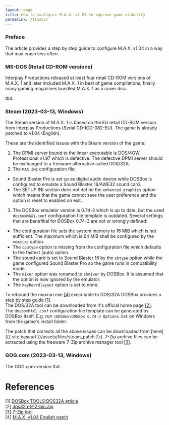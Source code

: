 ```yaml
---
layout: page
title: How to configure M.A.X. v1.04 to improve game stability
permalink: /fixdos/
---
```


### Preface

The article provides a step by step guide to configure M.A.X. v1.04 in a way that may crash less often.

### MS-DOS (Retail CD-ROM versions)

Interplay Productions released at least four retail CD-ROM versions of M.A.X. 1 and later included M.A.X. 1 in best of game compilations, finally many gaming magazines bundled M.A.X. 1 as a cover disc.

tbd.

### Steam (2023-03-13, Windows)

The Steam version of M.A.X. 1 is based on the EU retail CD-ROM version from Interplay Productions (Serial CD-ICD-082-EU). The game is already patched to v1.04 (English).

These are the identified issues with the Steam version of the game:
1. The DPMI server bound to the linear executable is DOS/4GW Professional v1.97 which is defective. The defective DPMI server should be exchanged to a freeware alternative called DOS/32A.
2. The `MAX.INI` configuration file:
- Sound Blaster Pro is set up as digital audio device while DOSBox is configured to emulate a Sound Blaster 16/AWE32 sound card.
- The SETUP INI section does not define the `enhanced_graphics` option which means that the game cannot save the user preference and the option is reset to enabled on exit.
3. The DOSBox emulator version is 0.74-3 which is up to date, but the used `dosboxMAX1.conf` configuration file template is outdated. Several settings that are benefitial for DOSBox 0.74-3 are not or wrongly defined:
- The configuration file sets the system memory to 16 MiB which is not sufficient. The maximum which is 64 MiB shall be configured by the `memsize` option.
- The `cputype` option is missing from the configuration file which defaults to the fastest (auto) option.
- The sound card is set to Sound Blaster 16 by the `sbtype` option while the game configured Sound Blaster Pro so the game runs in compatibility mode.
- The `mixer` option was renamed to `sbmixer` by DOSBox. It is assumed that the option is now ignored by the emulator.
- The `keyboardlayout` option is set to none.

To rebound the maxrun.exe [\[4\]](#ref4) executable to DOS/32A DOSBox provides a step by step guide [\[1\]](#ref1).<br>
The DOS/32A tool can be downloaded from it's official home page [\[2\]](#ref2).<br>
The `dosboxMAX1.conf` configuration file template can be generated by DOSBox itself. E.g. run `\DOSBox\DOSBox 0.74-3 Options.bat` on Windows from the game's install folder.<br>

The patch that corrects all the above issues can be downloaded from [here]({{ site.baseurl }}/assets/files/steam_patch.7z). 7-Zip archive files can be extracted using the freeware 7-Zip archive manager tool [\[3\]](#ref3).

### GOG.com (2023-03-13, Windows)

The GOG.com version tbd.

# References
<a name="ref1"></a>\[1\] [DOSBox TOOLS:DOS32A article](https://www.dosbox.com/wiki/TOOLS:DOS32A)<br>
<a name="ref2"></a>\[2\] [dos32a-912-bin.zip](https://web.archive.org/web/20220628021610/https://dos32a.narechk.net/index_en.html)<br>
<a name="ref3"></a>\[3\] [7-Zip tool](https://7-zip.org/download.html)<br>
<a name="ref4"></a>\[4\] [M.A.X. v1.04 English patch](https://archive.org/details/MAXE104)<br>
